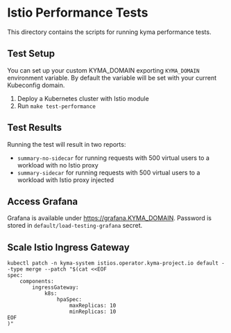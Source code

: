# Istio Performance Tests

This directory contains the scripts for running kyma performance tests.

## Test Setup

You can set up your custom KYMA_DOMAIN exporting `KYMA_DOMAIN` environment variable. By default the variable will be set with your current Kubeconfig domain.

1. Deploy a Kubernetes cluster with Istio module
2. Run `make test-performance`

## Test Results

Running the test will result in two reports:

- `summary-no-sidecar` for running requests with 500 virtual users to a workload with no Istio proxy
- `summary-sidecar` for running requests with 500 virtual users to a workload with Istio proxy injected

## Access Grafana

Grafana is available under <https://grafana.KYMA_DOMAIN>. Password is stored in `default/load-testing-grafana` secret.

## Scale Istio Ingress Gateway

```
kubectl patch -n kyma-system istios.operator.kyma-project.io default --type merge --patch "$(cat <<EOF
spec:
    components:
        ingressGateway:
            k8s:
                hpaSpec:
                    maxReplicas: 10
                    minReplicas: 10
EOF
)"
```
